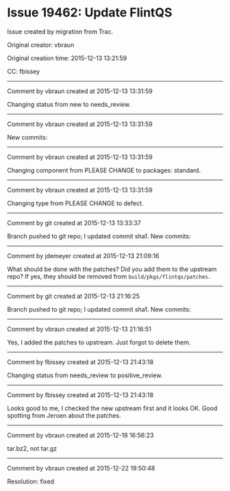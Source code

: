 # Issue 19462: Update FlintQS

Issue created by migration from Trac.

Original creator: vbraun

Original creation time: 2015-12-13 13:21:59

CC:  fbissey




---

Comment by vbraun created at 2015-12-13 13:31:59

Changing status from new to needs_review.


---

Comment by vbraun created at 2015-12-13 13:31:59

New commits:


---

Comment by vbraun created at 2015-12-13 13:31:59

Changing component from PLEASE CHANGE to packages: standard.


---

Comment by vbraun created at 2015-12-13 13:31:59

Changing type from PLEASE CHANGE to defect.


---

Comment by git created at 2015-12-13 13:33:37

Branch pushed to git repo; I updated commit sha1. New commits:


---

Comment by jdemeyer created at 2015-12-13 21:09:16

What should be done with the patches? Did you add them to the upstream repo? If yes, they should be removed from `build/pkgs/flintqs/patches`.


---

Comment by git created at 2015-12-13 21:16:25

Branch pushed to git repo; I updated commit sha1. New commits:


---

Comment by vbraun created at 2015-12-13 21:16:51

Yes, I added the patches to upstream. Just forgot to delete them.


---

Comment by fbissey created at 2015-12-13 21:43:18

Changing status from needs_review to positive_review.


---

Comment by fbissey created at 2015-12-13 21:43:18

Looks good to me, I checked the new upstream first and it looks OK. Good spotting from Jeroen about the patches.


---

Comment by vbraun created at 2015-12-18 16:56:23

tar.bz2, not tar.gz


---

Comment by vbraun created at 2015-12-22 19:50:48

Resolution: fixed

